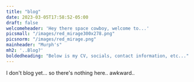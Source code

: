 ```yaml
---
title: "blog"
date: 2023-03-05T17:58:52-05:00
draft: false
welcomeheader: 'Hey there space cowboy, welcome to...'
picsmall: "/images/red_mirage300x278.png"
picsnorm: "/images/red_mirage.png"
mainheader: "Murph's"
mh2: '..Blog?'
boldedheading: "Below is my CV, socials, contact information, etc..."
---
```

I don't blog yet... so there's nothing here.. awkward..
